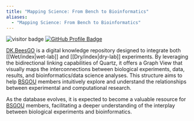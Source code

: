 ```yaml
---
title: "Mapping Science: From Bench to Bioinformatics"
aliases:
  - "Mapping Science: From Bench to Bioinformatics"
---
```


<img src="https://visitor-badge.laobi.icu/badge?page_id=https://www.bs-gou.com/DK.BeesGO/index.html" alt="visitor badge"/> <a href="https://github.com/LabOnoM" target="_blank" rel="noopener noreferrer"><img src="https://img.shields.io/badge/GitHub-Profile-black?logo=github" alt="GitHub Profile Badge"></a>

[DK.BeesGO](https://www.bs-gou.com/DK.BeesGO/) is a digital knowledge repository designed to integrate both [[Wet/index|wet-lab]] and [[Dry/index|dry-lab]] experiments. By leveraging the bidirectional linking capabilities of Quartz, it offers a Graph View that visually maps the interconnections between biological experiments, data, results, and bioinformatics/data science analyses. This structure aims to help [BSGOU](https://www.bs-gou.com/) members intuitively explore and understand the relationships between experimental and computational research.

As the database evolves, it is expected to become a valuable resource for [BSGOU](https://www.bs-gou.com/) members, facilitating a deeper understanding of the interplay between biological experiments and bioinformatics.
